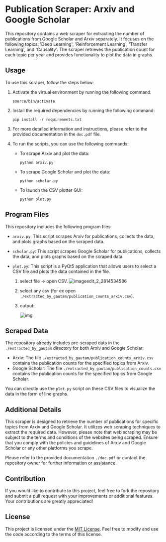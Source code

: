 # Publication Scraper: Arxiv and Google Scholar

This repository contains a web scraper for extracting the number of publications from Google Scholar and Arxiv separately. It focuses on the following topics: 'Deep Learning', 'Reinforcement Learning', 'Transfer Learning', and 'Causality'. The scraper retrieves the publication count for each topic per year and provides functionality to plot the data in graphs.

## Usage

To use this scraper, follow the steps below:

1. Activate the virtual environment by running the following command:

   ```
   source/bin/activate
   ```

2. Install the required dependencies by running the following command:

   ```
   pip install -r requirements.txt
   ```

3. For more detailed information and instructions, please refer to the provided documentation in the `doc.pdf` file.

4. To run the scripts, you can use the following commands:

   - To scrape Arxiv and plot the data:

     ```
     python arxiv.py
     ```

   - To scrape Google Scholar and plot the data:

     ```
     python scholar.py
     ```

   - To launch the CSV plotter GUI:

     ```
     python plot.py
     ```

## Program Files

This repository includes the following program files:

- `arxiv.py`: This script scrapes Arxiv for publications, collects the data, and plots graphs based on the scraped data.
- `scholar.py`: This script scrapes Google Scholar for publications, collects the data, and plots graphs based on the scraped data.
- `plot.py`: This script is a PyQt5 application that allows users to select a CSV file and plots the data contained in the file.
  
  1. select file -> open CSV.
     ![imageedit_2_2814534586](https://github.com/gautam132002/ai-publication-per-year/assets/68372911/f7ac682f-fb6d-4fc3-920d-80d607e1528d)

  3. select any csv (for ex open `./extracted_by_gautam/publication_counts_arxiv.csv`).
  4. output:
  
     ![img](https://github.com/gautam132002/ai-publication-per-year/assets/68372911/d83c0204-69f3-445f-abcf-71395823ca82)


## Scraped Data

The repository already includes pre-scraped data in the `./extracted_by_gautam` directory for both Arxiv and Google Scholar:

- Arxiv: The file `./extracted_by_gautam/publication_counts_arxiv.csv` contains the publication counts for the specified topics from Arxiv.
- Google Scholar: The file `./extracted_by_gautam/publication_counts.csv` contains the publication counts for the specified topics from Google Scholar.

You can directly use the `plot.py` script on these CSV files to visualize the data in the form of line graphs.

## Additional Details

This scraper is designed to retrieve the number of publications for specific topics from Arxiv and Google Scholar. It utilizes web scraping techniques to extract the required data. However, please note that web scraping may be subject to the terms and conditions of the websites being scraped. Ensure that you comply with the policies and guidelines of Arxiv and Google Scholar or any other platforms you scrape.

Please refer to the provided documentation `./doc.pdf` or contact the repository owner for further information or assistance.

## Contribution

If you would like to contribute to this project, feel free to fork the repository and submit a pull request with your improvements or additional features. Your contributions are greatly appreciated!

## License

This project is licensed under the [MIT License](LICENSE). Feel free to modify and use the code according to the terms of this license.
